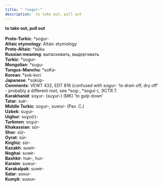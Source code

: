 ```yaml
---
title: " *sogur-"
description:  to take out, pull out
---
```

<p data-pagefind-weight="0.5">
<strong> to take out, pull out</strong><br><br>
<strong>Proto-Turkic</strong>:  *sogur-<br>
<strong>Altaic etymology</strong>:  Altaic etymology<br>
<strong> Proto-Altaic</strong>:  *sŭ́ku<br>
<strong>Russian meaning</strong>:  вытаскивать, выдергивать<br>
<strong>Turkic</strong>:  *sogur-<br>
<strong>Mongolian</strong>:  *sugu-<br>
<strong>Tungus-Manchu</strong>:  *soKa-<br>
<strong>Korean</strong>:  *sok-kori<br>
<strong>Japanese</strong>:  *súkúp-<br>
<strong>Comments</strong>:  VEWT 432, EDT 816 (confused with sogur- 'to drain off, dry off' - probably a different root, see *sog-, *sogul-), ЭСТЯ 7.<br>
<strong>Karakhanid</strong>:  soɣur- (suɣur-) (MK) 'to gulp down'<br>
<strong>Tatar</strong>:  suɨr-<br>
<strong>Middle Turkic</strong>:  soɣur-, suwur- (Pav. C.)<br>
<strong>Uzbek</strong>:  suɣur-<br>
<strong>Uighur</strong>:  suɣu(r)-<br>
<strong>Turkmen</strong>:  soɣur-<br>
<strong>Khakassian</strong>:  sūr-<br>
<strong>Shor</strong>:  sūr-<br>
<strong>Oyrat</strong>:  sūr-<br>
<strong>Kirghiz</strong>:  sūr-<br>
<strong>Kazakh</strong>:  suwɨr-<br>
<strong>Noghai</strong>:  suwɨr-<br>
<strong>Bashkir</strong>:  huɨr-, hur-<br>
<strong>Karaim</strong>:  suwur-<br>
<strong>Karakalpak</strong>:  suwɨr-<br>
<strong>Salar</strong>:  soxur-<br>
<strong>Kumyk</strong>:  suwur-<br>

</p>
